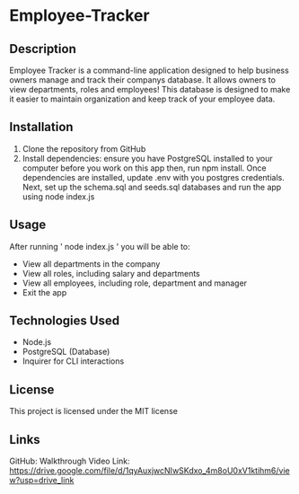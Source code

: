 # Employee-Tracker

## Description
Employee Tracker is a command-line application designed to help business owners manage and track their companys database. It allows owners to view departments, roles and employees! This database is designed to make it easier to maintain organization and keep track of your employee data.

## Installation
1. Clone the repository from GitHub
2. Install dependencies: ensure you have PostgreSQL installed to your computer before you work on this app then, run npm install. Once dependencies are installed, update .env with you postgres credentials. Next, set up the schema.sql and seeds.sql databases and run the app using node index.js

## Usage
After running ' node index.js ' you will be able to:
* View all departments in the company
* View all roles, including salary and departments
* View all employees, including role, department and manager
* Exit the app

## Technologies Used
* Node.js
* PostgreSQL (Database)
* Inquirer for CLI interactions

## License 
This project is licensed under the MIT license

## Links
GitHub: 
Walkthrough Video Link: https://drive.google.com/file/d/1qyAuxjwcNIwSKdxo_4m8oU0xV1ktihm6/view?usp=drive_link
